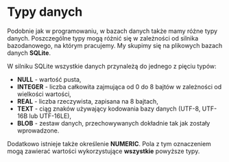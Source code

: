 # Typy danych

Podobnie jak w programowaniu, w bazach danych także mamy różne typy danych. Poszczególne typy mogą różnić się w zależności od silnika bazodanowego, na którym pracujemy. My skupimy się na plikowych bazach danych **SQLite**.

W silniku SQLite wszystkie danych przynależą do jednego z pięciu typów:

- **NULL** - wartość pusta,
- **INTEGER** - liczba całkowita zajmująca od $0$ do $8$ bajtów w zależności od wielkości wartości,
- **REAL** - liczba rzeczywista, zapisana na $8$ bajtach,
- **TEXT** - ciąg znaków używający kodowania bazy danych (UTF-8, UTF-16B lub UTF-16LE),
- **BLOB** - zestaw danych, przechowywanych dokładnie tak jak zostały wprowadzone.

Dodatkowo istnieje także określenie **NUMERIC**. Pola z tym oznaczeniem mogą zawierać wartości wykorzystujące **wszystkie** powyższe typy.